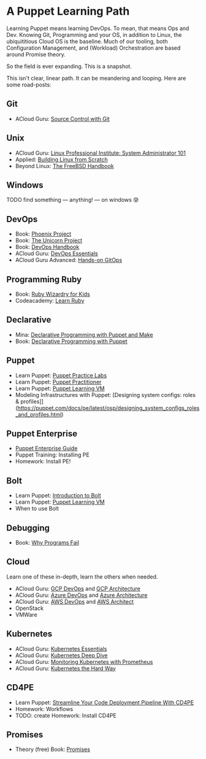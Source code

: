 # A Puppet Learning Path

Learning Puppet means learning DevOps. To mean, that means Ops and Dev.
Knowing Git, Programming and your OS, in addition to Linux, the ubiquititious Cloud OS is the baseline.
Much of our tooling, both Configuration Management, and (Workload) Orchestration are based around Promise theory.

So the field is ever expanding.
This is a snapshot.

This isn't clear, linear path. It can be meandering and looping. Here are some road-posts:

## Git

- ACloud Guru: [Source Control with Git](https://learn.acloud.guru/course/104ff5d6-39c0-4116-b597-4d1bce0b8081/overview)

## Unix

- ACloud Guru: [Linux Professional Institute: System Administrator 101](https://learn.acloud.guru/course/8759d783-6e59-4000-8005-29397540f6c6/overview)
- Applied: [Building Linux from Scratch](https://linuxfromscratch.org/lfs/read.html)
- Beyond Linux: [The FreeBSD Handbook](https://docs.freebsd.org/en/books/handbook/)

## Windows

TODO find something — anything! — on windows 😰

## DevOps

- Book: [Phoenix Project](https://itrevolution.com/the-phoenix-project/)
- Book: [The Unicorn Project](https://itrevolution.com/the-unicorn-project/)
- Book: [DevOps Handbook](https://itrevolution.com/the-devops-handbook/)
- ACloud Guru: [DevOps Essentials](https://learn.acloud.guru/course/a9b44e15-6b47-4fc7-b6f1-62af794bb825/overview)
- ACloud Guru Advanced: [Hands-on GitOps](https://learn.acloud.guru/course/7174b900-cf14-45e9-8f42-52f153e00857/overview)

## Programming Ruby

- Book: [Ruby Wizardry for Kids](https://nostarch.com/rubywizardry)
- Codeacademy: [Learn Ruby](https://www.codecademy.com/learn/learn-ruby)

## Declarative

- Mina: [Declarative Programming with Puppet and Make](https://github.com/puppetlabs/learn-to-be-a-puppet-engineer/tree/main/declarative)
- Book: [Declarative Programming with Puppet](https://www.oreilly.com/library/view/learning-puppet-4/9781491907993/ch01.html)

## Puppet

- Learn Puppet: [Puppet Practice Labs](https://learn.puppet.com/practicelabcatalog)
- Learn Puppet: [Puppet Practitioner](https://learn.puppet.com/instructor-led-training/puppet-practitioner)
- Learn Puppet: [Puppet Learning VM](https://puppet.com/try-puppet/puppet-learning-vm/)
- Modeling Infrastructures with Puppet: [Designing system configs: roles & profiles]](https://puppet.com/docs/pe/latest/osp/designing_system_configs_roles_and_profiles.html)

## Puppet Enterprise

- [Puppet Enterprise Guide](https://puppet-enterprise-guide.com/)
- Puppet Training: Installing PE
- Homework: Install PE!

## Bolt

- Learn Puppet: [Introduction to Bolt](https://learn.puppet.com/course/puppet-orchestration-bolt-and-tasks)
- Learn Puppet: [Puppet Learning VM](https://puppet.com/try-puppet/puppet-learning-vm/)
- When to use Bolt


## Debugging

- Book: [Why Programs Fail](https://www.sciencedirect.com/book/9781558608665/why-programs-fail)

## Cloud

Learn one of these in-depth, learn the others when needed.

- ACloud Guru: [GCP DevOps](https://learn.acloud.guru/learning-path/gcp-devops) and [GCP Architecture](https://learn.acloud.guru/learning-path/gcp-architecture)
- ACloud Guru: [Azure DevOps](https://learn.acloud.guru/learning-path/azure-devops) and [Azure Architecture](https://learn.acloud.guru/learning-path/azure-architecture)
- ACloud Guru: [AWS DevOps](https://learn.acloud.guru/learning-path/aws-devops) and [AWS Architect](https://learn.acloud.guru/learning-path/aws-architect)
- OpenStack
- VMWare

## Kubernetes

- ACloud Guru: [Kubernetes Essentials](https://learn.acloud.guru/course/2e0bad96-a602-4c91-9da2-e757d32abb8f/overview)
- ACloud Guru: [Kubernetes Deep Dive](https://learn.acloud.guru/course/kubernetes-deep-dive/overview)
- ACloud Guru: [Monitoring Kubernetes with Prometheus](https://learn.acloud.guru/learning-path/cloud-adjacent-devops#:~:text=Monitoring%20Kubernetes%20With,5%3A00%3A00)
- ACloud Guru: [Kubernetes the Hard Way](https://learn.acloud.guru/course/8832e727-9101-4785-8ea6-e8057ad62f69/overview)


## CD4PE

- Learn Puppet: [ Streamline Your Code Deployment Pipeline With CD4PE](https://learn.puppet.com/course/streamline-your-code-deployment-pipeline-with-cd4pe)
- Homework: Workflows
- TODO: create Homework: Install CD4PE

## Promises

- Theory (free) Book: [Promises](http://markburgess.org/promises.html)
